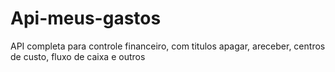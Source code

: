 # Api-meus-gastos
API completa para controle financeiro, com titulos apagar, areceber, centros de custo, fluxo de caixa e outros
